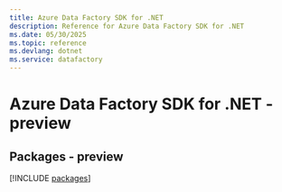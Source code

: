 ```yaml
---
title: Azure Data Factory SDK for .NET
description: Reference for Azure Data Factory SDK for .NET
ms.date: 05/30/2025
ms.topic: reference
ms.devlang: dotnet
ms.service: datafactory
---
```

# Azure Data Factory SDK for .NET - preview
## Packages - preview
[!INCLUDE [packages](data-factory-index.md)]